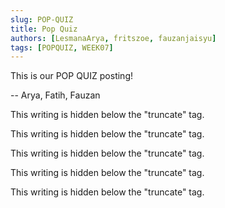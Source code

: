 ```yaml
---
slug: POP-QUIZ
title: Pop Quiz
authors: [LesmanaArya, fritszoe, fauzanjaisyu]
tags: [POPQUIZ, WEEK07]
---
```


This is our POP QUIZ posting!

-- Arya, Fatih, Fauzan

<!--truncate-->

This writing is hidden below the "truncate" tag.

This writing is hidden below the "truncate" tag.

This writing is hidden below the "truncate" tag.

This writing is hidden below the "truncate" tag.

This writing is hidden below the "truncate" tag.
